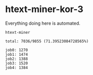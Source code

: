 # htext-miner-kor-3

Everything doing here is automated.

```
htext-miner

total: 7036/9855 (71.39523084728565%)

job0: 1270
job1: 1474
job2: 1388
job3: 1520
job4: 1384
```